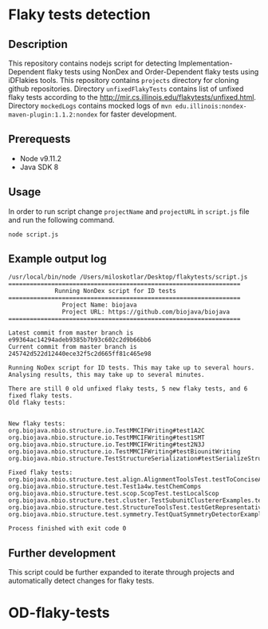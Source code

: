# Flaky tests detection

## Description

This repository contains nodejs script for detecting  Implementation-Dependent flaky tests using NonDex and Order-Dependent flaky tests using iDFlakies tools. This repository contains `projects` directory for cloning github repositories. Directory `unfixedFlakyTests` contains list of unfixed flaky tests according to the http://mir.cs.illinois.edu/flakytests/unfixed.html. Directory `mockedLogs` contains mocked logs of `mvn edu.illinois:nondex-maven-plugin:1.1.2:nondex` for faster development.

## Prerequests
 - Node v9.11.2
 - Java SDK 8
 
## Usage

In order to run script change `projectName` and `projectURL` in `script.js` file and run the following command.

```node script.js```

## Example output log

```
/usr/local/bin/node /Users/miloskotlar/Desktop/flakytests/script.js
=================================================================
             Running NonDex script for ID tests
=================================================================
               Project Name: biojava
               Project URL: https://github.com/biojava/biojava
=================================================================

Latest commit from master branch is e99364ac14294adeb9385b7b93c602c2d9b66bb6
Current commit from master branch is 245742d522d12440ece32f5c2d665ff81c465e98

Running NoDex script for ID tests. This may take up to several hours.
Analysing results, this may take up to several minutes.

There are still 0 old unfixed flaky tests, 5 new flaky tests, and 6 fixed flaky tests.
Old flaky tests:


New flaky tests:
org.biojava.nbio.structure.io.TestMMCIFWriting#test1A2C
org.biojava.nbio.structure.io.TestMMCIFWriting#test1SMT
org.biojava.nbio.structure.io.TestMMCIFWriting#test2N3J
org.biojava.nbio.structure.io.TestMMCIFWriting#testBiounitWriting
org.biojava.nbio.structure.TestStructureSerialization#testSerializeStructure

Fixed flaky tests:
org.biojava.nbio.structure.test.align.AlignmentToolsTest.testToConciseAlignmentString
org.biojava.nbio.structure.test.Test1a4w.testChemComps
org.biojava.nbio.structure.test.scop.ScopTest.testLocalScop
org.biojava.nbio.structure.test.cluster.TestSubunitClustererExamples.testPseudostoichiometry
org.biojava.nbio.structure.test.StructureToolsTest.testGetRepresentativeAtomsProtein
org.biojava.nbio.structure.test.symmetry.TestQuatSymmetryDetectorExamples.testLocal

Process finished with exit code 0

```

## Further development

This script could be further expanded to iterate through projects and automatically detect changes for flaky tests.
# OD-flaky-tests
